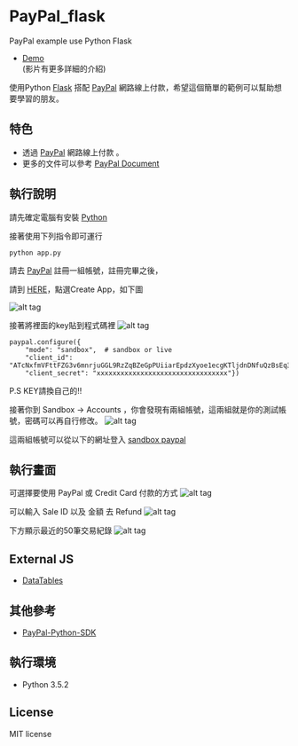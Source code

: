 # PayPal_flask
PayPal example use Python Flask

* [Demo]()  
(影片有更多詳細的介紹)

使用Python [Flask](http://flask.pocoo.org/) 搭配 [PayPal](https://www.paypal.com/) 網路線上付款，希望這個簡單的範例可以幫助想要學習的朋友。

## 特色
* 透過 [PayPal](https://www.paypal.com/) 網路線上付款 。
* 更多的文件可以參考 [PayPal Document](https://developer.paypal.com/docs/)

## 執行說明
請先確定電腦有安裝 [Python](https://www.python.org/)

接著使用下列指令即可運行
``` 
python app.py
```

請去 [PayPal](https://www.paypal.com/) 註冊一組帳號，註冊完畢之後，

請到 [HERE](https://developer.paypal.com/developer/applications)，點選Create App，如下圖

![alt tag](http://i.imgur.com/7yMAf04.jpg)

接著將裡面的key貼到程式碼裡
![alt tag](http://i.imgur.com/fv1z8Hn.jpg)

``` 
paypal.configure({
    "mode": "sandbox",  # sandbox or live
    "client_id": "ATcNxfmVFttFZG3v6mnrjuGGL9RzZqBZeGpPUiiarEpdzXyoe1ecgKTljdnDNfuQzBsEq3yW_YpFc_2O",
    "client_secret": "xxxxxxxxxxxxxxxxxxxxxxxxxxxxxxxxx"})

```

P.S KEY請換自己的!!

接著你到 Sandbox -> Accounts ，你會發現有兩組帳號，這兩組就是你的測試帳號，密碼可以再自行修改。
![alt tag](http://i.imgur.com/WNvnZeI.jpg)

這兩組帳號可以從以下的網址登入
[sandbox paypal](https://www.sandbox.paypal.com/signin)

## 執行畫面

可選擇要使用 PayPal 或 Credit Card 付款的方式
![alt tag](http://i.imgur.com/WAEAI77.jpg)

可以輸入 Sale ID 以及 金額 去 Refund
![alt tag](http://i.imgur.com/S6i7YcE.jpg)

下方顯示最近的50筆交易紀錄
![alt tag](http://i.imgur.com/pZeUjU5.jpg)


## External JS
* [DataTables](https://datatables.net/)

## 其他參考
* [PayPal-Python-SDK](https://github.com/paypal/PayPal-Python-SDK)
    
## 執行環境
* Python 3.5.2

## License
MIT license

